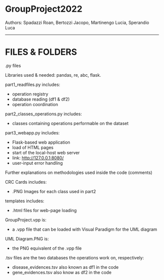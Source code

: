 # GroupProject2022
Authors: Spadazzi Roan, Bertozzi Jacopo, Martinengo Lucia, Sperandio Luca

-------------------------------------------------------------------------
# FILES & FOLDERS

.py files

Libraries used & needed: pandas, re, abc, flask.

part1_readfiles.py includes:
  - operation registry
  - database reading (df1 & df2)
  - operation coordination

part2_classes_operations.py includes:
  - classes containing operations performable on the dataset
  
 part3_webapp.py includes:
  - Flask-based web application
  - load of HTML pages
  - start of the local-host web server
  - link: http://127.0.0.1:8080/
  - user-input error handling

Further explanations on methodologies used inside the code (comments)


CRC Cards includes:
  - .PNG Images for each class used in part2


templates includes:
  - .html files for web-page loading


GroupProject.vpp is:
  - a .vpp file that can be loaded with Visual Paradigm for the UML diagram


UML Diagram.PNG is:
  - the PNG equivalent of the .vpp file
  
  
.tsv files are the two databases the operations work on, respectively:
  - disease_evidences.tsv also known as df1 in the code
  - gene_evidences.tsv also know as df2 in the code
